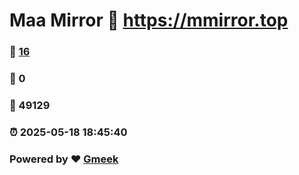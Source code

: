 # Maa Mirror :link: https://mmirror.top 
### :page_facing_up: [16](https://mmirror.top/tag.html) 
### :speech_balloon: 0 
### :hibiscus: 49129 
### :alarm_clock: 2025-05-18 18:45:40 
### Powered by :heart: [Gmeek](https://github.com/Meekdai/Gmeek)
